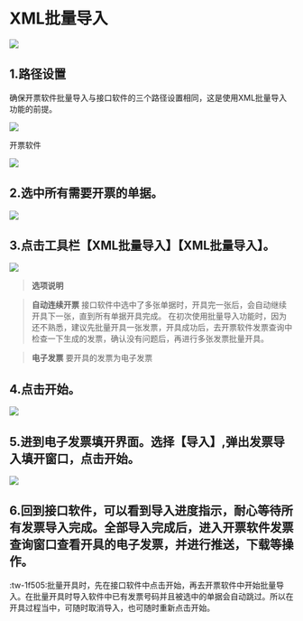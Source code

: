 # XML批量导入


![](/static/images/sk/053.jpg)


## 1.路径设置

确保开票软件批量导入与接口软件的三个路径设置相同，这是使用XML批量导入功能的前提。

![](/static/images/sk/039.jpg)

开票软件

![](/static/images/sk/042.jpg)


## 2.选中所有需要开票的单据。

![](/static/images/sk/043.jpg)

## 3.点击工具栏【XML批量导入】【XML批量导入】。

![](/static/images/sk/044.jpg)

> **选项说明**

>**自动连续开票**
>接口软件中选中了多张单据时，开具完一张后，会自动继续开具下一张，直到所有单据开具完成。
>在初次使用批量导入功能时，因为还不熟悉，建议先批量开具一张发票，开具成功后，去开票软件发票查询中检查一下生成的发票，确认没有问题后，再进行多张发票批量开具。

>**电子发票**
>要开具的发票为电子发票


## 4.点击开始。

![](/static/images/sk/045.jpg)


## 5.进到电子发票填开界面。选择【导入】,弹出发票导入填开窗口，点击开始。

![](/static/images/sk/052.jpg)

## 6.回到接口软件，可以看到导入进度指示，耐心等待所有发票导入完成。全部导入完成后，进入开票软件发票查询窗口查看开具的电子发票，并进行推送，下载等操作。



:tw-1f505:批量开具时，先在接口软件中点击开始，再去开票软件中开始批量导入。在批量开具时导入软件中已有发票号码并且被选中的单据会自动跳过。所以在开具过程当中，可随时取消导入，也可随时重新点击开始。

